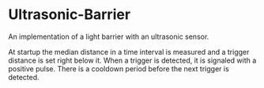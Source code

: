 # Ultrasonic-Barrier

An implementation of a light barrier with an ultrasonic sensor.

At startup the median distance in a time interval is measured and a trigger distance is set right below it. When a trigger is detected, it is signaled with a positive pulse. There is a cooldown period before the next trigger is detected.
